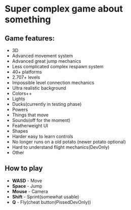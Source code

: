 # Super complex game about something

## Game features:
  * 3D
  * Advanced movement system
  * Advanced great jump mechanics
  * Less complicated complex respawn system
  * 40+ platforms
  * 2.707+ levels
  * Impossible level connection mechanics
  * Ultra realistic background
  * Colors++
  * Lights
  * Ducks(currently in testing phase)
  * Powers
  * Things that move
  * Sounds(off for the moment)
  * Featherweight UI
  * Shapes
  * Harder easy to learn controls
  * No longer runs on a old potato (newer potato optional)
  * Hard to understand flight mechanics(DevOnly)
  * Other

## How to play
  * **WASD** - Move
  * **Space** - Jump
  * **Mouse** - Camera
  * **Shift** - Sprint(somewhat usable)
  * **Q** - Fly(cheat button(PissedDevOnly))
  

